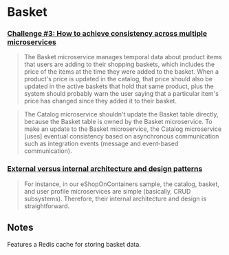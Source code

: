 # Basket

### [Challenge #3: How to achieve consistency across multiple microservices](https://learn.microsoft.com/en-us/dotnet/architecture/microservices/architect-microservice-container-applications/distributed-data-management#challenge-3-how-to-achieve-consistency-across-multiple-microservices)

> The Basket microservice manages temporal data about product items that users are adding to their shopping baskets, which includes the price of the items at the time they were added to the basket. When a product's price is updated in the catalog, that price should also be updated in the active baskets that hold that same product, plus the system should probably warn the user saying that a particular item's price has changed since they added it to their basket.

> The Catalog microservice shouldn't update the Basket table directly, because the Basket table is owned by the Basket microservice. To make an update to the Basket microservice, the Catalog microservice [uses] eventual consistency based on asynchronous communication such as integration events (message and event-based communication).

### [External versus internal architecture and design patterns](https://learn.microsoft.com/en-us/dotnet/architecture/microservices/multi-container-microservice-net-applications/microservice-application-design#external-versus-internal-architecture-and-design-patterns)

> For instance, in our eShopOnContainers sample, the catalog, basket, and user profile microservices are simple (basically, CRUD subsystems). Therefore, their internal architecture and design is straightforward.

## Notes

Features a Redis cache for storing basket data.
